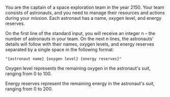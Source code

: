 You are the captain of a space exploration team in the year 2150. Your team consists of astronauts, and you need to manage their resources and actions during your mission. Each astronaut has a name, oxygen level, and energy reserves.

On the first line of the standard input, you will receive an integer n – the number of astronauts in your team. On the next n lines, the astronauts' details will follow with their names, oxygen levels, and energy reserves separated by a single space in the following format:

    "{astronaut name} {oxygen level} {energy reserves}" 

Oxygen level represents the remaining oxygen in the astronaut's suit, ranging from 0 to 100.

Energy reserves represent the remaining energy in the astronaut's suit, ranging from 0 to 200.
